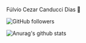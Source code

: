  Fúlvio Cezar Canducci Dias 👋

![GitHub followers](https://img.shields.io/github/followers/fulviocanducci?style=social)

![Anurag's github stats](https://github-readme-stats.vercel.app/api?username=anuraghazra&show_icons=true)

<!--
**fulviocanducci/fulviocanducci** is a ✨ _special_ ✨ repository because its `README.md` (this file) appears on your GitHub profile.

Here are some ideas to get you started:

- 🔭 I’m currently working on ...
- 🌱 I’m currently learning ...
- 👯 I’m looking to collaborate on ...
- 🤔 I’m looking for help with ...
- 💬 Ask me about ...
- 📫 How to reach me: ...
- 😄 Pronouns: ...
- ⚡ Fun fact: ...
-->
